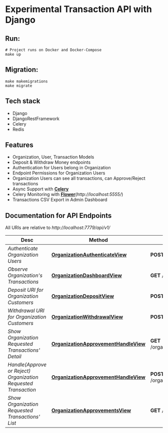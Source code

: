 # Experimental Transaction API with Django

## Run:

```
# Project runs on Docker and Docker-Compose
make up
```
## Migration:

```
make makemigrations
make migrate
```

## Tech stack
- Django
- DjangoRestFramework
- Celery
- Redis

## Features
- Organization, User, Transaction Models
- Deposit & Withdraw Money endpoints
- Authentication for Users belong in Organization
- Endpoint Permissions for Organization Users
- Organization Users can see all transactions, can Approve/Reject transactions 
- Async Support with [**Celery**](https://docs.celeryq.dev/en/stable/)
- Celery Monitoring with [**Flower**](https://github.com/mher/flower)(*http://localhost:5555/*)
- Transactions CSV Export in Admin Dashboard

## Documentation for API Endpoints

All URIs are relative to *http://localhost:7779/api/v1/*


Desc | Method | HTTP request
------------ | ------------- | -------------
*Authenticate Organization Users*  | [**OrganizationAuthenticateView**](https://github.com/aliereno/django-transaction-api/blob/main/core/views/organization.py#L39-L58) | **POST** /organization/\<str:organization_id>/auth
*Observe Organization's Transactions* | [**OrganizationDashboardView**](https://github.com/aliereno/django-transaction-api/blob/main/core/views/organization.py#L61-L82) | **GET** /organization/\<str:organization_id>/dashboard
*Deposit URI for Organization Customers* | [**OrganizationDepositView**](https://github.com/aliereno/django-transaction-api/blob/main/core/views/organization.py#L85-L99) | **POST** /organization/\<str:organization_id>/deposit
*Withdrawal URI for Organization Customers* | [**OrganizationWithdrawalView**](https://github.com/aliereno/django-transaction-api/blob/main/core/views/organization.py#L102-L116) | **POST** /organization/\<str:organization_id>/withdrawal
*Show Organization Requested Transactions' Detail* | [**OrganizationApprovementHandleView**](https://github.com/aliereno/django-transaction-api/blob/main/core/views/organization.py#L119-L159) | **GET** /organization/\<str:organization_id>/approvements/\<str:approvement_id>
*Handle(Approve or Reject) Organization Requested Transaction* | [**OrganizationApprovementHandleView**](https://github.com/aliereno/django-transaction-api/blob/main/core/views/organization.py#L119-L159) | **POST** /organization/\<str:organization_id>/approvements/\<str:approvement_id>
*Show Organization Requested Transactions' List* | [**OrganizationApprovementsView**](https://github.com/aliereno/django-transaction-api/blob/main/core/views/organization.py#L162-L176) | **GET** /organization/\<str:organization_id>/approvements
